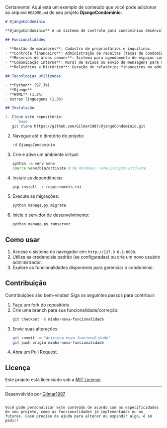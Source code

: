 Certamente! Aqui está um exemplo de conteúdo que você pode adicionar ao arquivo `README.md` do seu projeto **DjangoCondominio**:

```markdown
# DjangoCondominio

**DjangoCondominio** é um sistema de controle para condomínios desenvolvido em Python utilizando o framework Django. Este projeto tem como objetivo auxiliar na gestão de condomínios, fornecendo ferramentas para administração de moradores, finanças, reservas de áreas comuns, e mais.

## Funcionalidades

- **Gestão de moradores**: Cadastro de proprietários e inquilinos.
- **Controle financeiro**: Administração de receitas (taxas de condomínio) e despesas.
- **Reservas de áreas comuns**: Sistema para agendamento de espaços como salão de festas, quadras, etc.
- **Comunicação interna**: Mural de avisos ou envio de mensagens para moradores.
- **Relatórios e histórico**: Geração de relatórios financeiros ou administrativos.

## Tecnologias utilizadas

- **Python** (97.3%)
- **Django**
- **HTML** (1.2%)
- Outras linguagens (1.5%)

## Instalação

1. Clone este repositório:
   ```bash
   git clone https://github.com/Gilmar1987/DjangoCondominio.git
   ```
2. Navegue até o diretório do projeto:
   ```bash
   cd DjangoCondominio
   ```
3. Crie e ative um ambiente virtual:
   ```bash
   python -m venv venv
   source venv/bin/activate # No Windows: venv\Scripts\activate
   ```
4. Instale as dependências:
   ```bash
   pip install -r requirements.txt
   ```
5. Execute as migrações:
   ```bash
   python manage.py migrate
   ```
6. Inicie o servidor de desenvolvimento:
   ```bash
   python manage.py runserver
   ```

## Como usar

1. Acesse o sistema no navegador em: `http://127.0.0.1:8000`.
2. Utilize as credenciais padrão (se configuradas) ou crie um novo usuário administrador.
3. Explore as funcionalidades disponíveis para gerenciar o condomínio.

## Contribuição

Contribuições são bem-vindas! Siga os seguintes passos para contribuir:
1. Faça um fork do repositório.
2. Crie uma branch para sua funcionalidade/correção:
   ```bash
   git checkout -b minha-nova-funcionalidade
   ```
3. Envie suas alterações:
   ```bash
   git commit -m "Adiciona nova funcionalidade"
   git push origin minha-nova-funcionalidade
   ```
4. Abra um Pull Request.

## Licença

Este projeto está licenciado sob a [MIT License](LICENSE).

---

Desenvolvido por [Gilmar1987](https://github.com/Gilmar1987)
```

Você pode personalizar este conteúdo de acordo com as especificidades do seu projeto, como as funcionalidades já implementadas ou as futuras. Caso precise de ajuda para alterar ou expandir algo, é só pedir!
